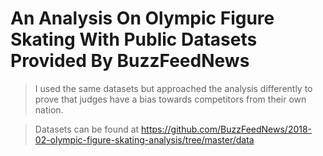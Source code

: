 # An Analysis On Olympic Figure Skating With Public Datasets Provided By BuzzFeedNews

> I used the same datasets but approached the analysis differently to prove that judges have a bias towards competitors from their own nation.  

> Datasets can be found at https://github.com/BuzzFeedNews/2018-02-olympic-figure-skating-analysis/tree/master/data

